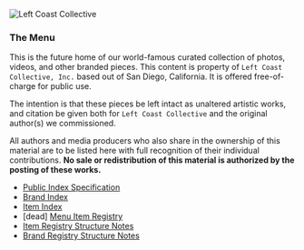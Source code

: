 ![Left Coast Collective](https://raw.githubusercontent.com/LeftCoastCollective/branding/master/signature.jpg)

### The Menu

This is the future home of our world-famous curated collection of photos, videos, and other branded pieces. This content is property of `Left Coast Collective, Inc.` based out of San Diego, California. It is offered free-of-charge for public use.

The intention is that these pieces be left intact as unaltered artistic works, and citation be given both for `Left Coast Collective` and the original author(s) we commissioned.

All authors and media producers who also share in the ownership of this material are to be listed here with full recognition of their individual contributions. **No sale or redistribution of this material is authorized by the posting of these works.**

- [Public Index Specification](https://github.com/LeftCoastCollective/menu/tree/master/INDEX.md)
- [Brand Index](https://github.com/LeftCoastCollective/menu/tree/master/brands.xml)
- [Item Index](https://github.com/LeftCoastCollective/menu/tree/master/items.xml)
- [dead] [Menu Item Registry](https://docs.google.com/spreadsheets/d/136kTdqqwIjhrMX2WUIAya5PujSRwx7kgr0XoawYv2o0/edit?usp=sharing)
- [Item Registry Structure Notes](https://github.com/LeftCoastCollective/menu/blob/master/items/README.md)
- [Brand Registry Structure Notes](https://github.com/LeftCoastCollective/menu/tree/master/brands/README.md)
